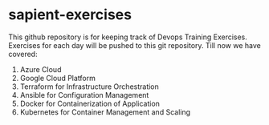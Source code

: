 # sapient-exercises
This github repository is for keeping track of Devops Training Exercises.
Exercises for each day will be pushed to this git repository.
Till now we have covered:
1. Azure Cloud
2. Google Cloud Platform
3. Terraform for Infrastructure Orchestration
4. Ansible for Configuration Management
5. Docker for Containerization of Application
6. Kubernetes for Container Management and Scaling
